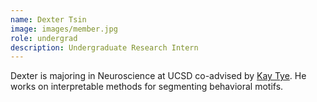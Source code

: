 ```yaml
---
name: Dexter Tsin
image: images/member.jpg
role: undergrad
description: Undergraduate Research Intern
---
```


Dexter is majoring in Neuroscience at UCSD co-advised by [Kay Tye](https://tyelab.org/). He works on interpretable methods for segmenting behavioral motifs.